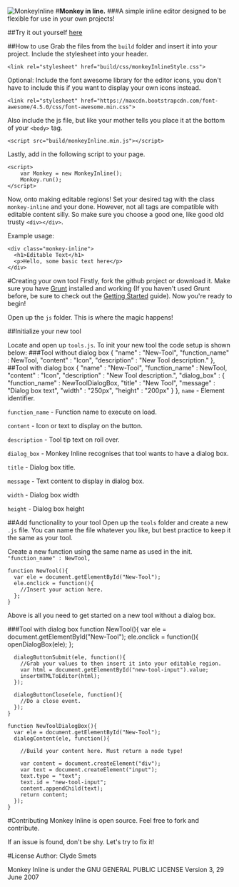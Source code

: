 ![MonkeyInline](http://clydesmets.com/Images/MonkeyInline.png)
#**Monkey in line.**
###A simple inline editor designed to be flexible for use in your own projects!

##Try it out yourself [here](http://csmets.github.io/Monkey-Inline/)

##How to use
Grab the files from the `build` folder and insert it into your project.
Include the stylesheet into your header.

    <link rel="stylesheet" href="build/css/monkeyInlineStyle.css">

Optional: Include the font awesome library for the editor icons, you don't have to include this if you want to display your own icons instead.

    <link rel="stylesheet" href="https://maxcdn.bootstrapcdn.com/font-awesome/4.5.0/css/font-awesome.min.css">

Also include the js file, but like your mother tells you place it at the bottom of your `<body>` tag.

    <script src="build/monkeyInline.min.js"></script>

Lastly, add in the following script to your page.

    <script>
        var Monkey = new MonkeyInline();
        Monkey.run();
    </script>

Now, onto making editable regions!
Set your desired tag with the class `monkey-inline` and your done. However, not all tags are compatible with editable content silly. So make sure you choose a good one, like good old trusty `<div></div>`.

Example usage:

    <div class="monkey-inline">
      <h1>Editable Text</h1>
      <p>Hello, some basic text here</p>
    </div>

#Creating your own tool
Firstly, fork the github project or download it. Make sure you have [Grunt](http://gruntjs.com) installed and working (If you haven't used Grunt before, be sure to check out the [Getting Started](http://gruntjs.com/getting-started) guide). Now you're ready to begin!

Open up the `js` folder. This is where the magic happens!

##Initialize your new tool

Locate and open up `tools.js`. To init your new tool the code setup is shown below:
###Tool without dialog box
    {
      "name" : "New-Tool",
      "function_name" : NewTool,
      "content" : "Icon",
      "description" : "New Tool description."
    },
##Tool with dialog box
    {
      "name" : "New-Tool",
      "function_name" : NewTool,
      "content" : "Icon",
      "description" : "New Tool description.",
      "dialog_box" : {
        "function_name" : NewToolDialogBox,
        "title" : "New Tool",
        "message" : "Dialog box text",
        "width" : "250px",
        "height" : "200px"
      }
    },
`name` - Element identifier.

`function_name` - Function name to execute on load.

`content` - Icon or text to display on the button.

`description` - Tool tip text on roll over.

`dialog_box` - Monkey Inline recognises that tool wants to have a dialog box.

`title` - Dialog box title.

`message` - Text content to display in dialog box.

`width` - Dialog box width

`height` - Dialog box height

##Add functionality to your tool
Open up the `tools` folder and create a new `.js` file. You can name the file whatever you like, but best practice to keep it the same as your tool.

Create a new function using the same name as used in the init. `"function_name" : NewTool,`

    function NewTool(){
      var ele = document.getElementById("New-Tool");
      ele.onclick = function(){
        //Insert your action here.
      };
    }

Above is all you need to get started on a new tool without a dialog box.

###Tool with dialog box
    function NewTool(){
      var ele = document.getElementById("New-Tool");
      ele.onclick = function(){
        openDialogBox(ele);
      };

      dialogButtonSubmit(ele, function(){
        //Grab your values to then insert it into your editable region.
        var html = document.getElementById("new-tool-input").value;
        insertHTMLToEditor(html);
      });

      dialogButtonClose(ele, function(){
        //Do a close event.
      });
    }

    function NewToolDialogBox(){
      var ele = document.getElementById("New-Tool");
      dialogContent(ele, function(){

        //Build your content here. Must return a node type!

        var content = document.createElement("div");
        var text = document.createElement("input");
        text.type = "text";
        text.id = "new-tool-input";
        content.appendChild(text);
        return content;
      });
    }

#Contributing
Monkey Inline is open source. Feel free to fork and contribute.

If an issue is found, don't be shy. Let's try to fix it!

#License
Author: Clyde Smets

Monkey Inline is under the GNU GENERAL PUBLIC LICENSE Version 3, 29 June 2007
